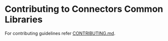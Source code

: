 # Contributing to Connectors Common Libraries

For contributing guidelines refer [CONTRIBUTING.md](https://github.com/vmware/connectors-workspace-one/blob/master/CONTRIBUTING.md). 
